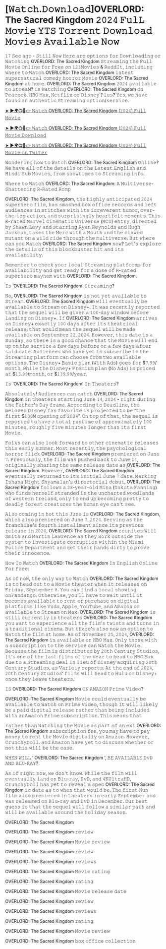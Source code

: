 # [𝚆𝚊𝚝𝚌𝚑.𝙳𝚘𝚠𝚗𝚕𝚘𝚊𝚍]OVERLORD: The Sacred Kingdom 𝟸𝟶𝟸𝟺 𝙵𝚞𝚕𝙻 𝙼𝚘𝚟𝚒𝚎 𝚈𝚃𝚂 𝚃𝚘𝚛𝚛𝚎𝚗𝚝 𝙳𝚘𝚠𝚗𝚕𝚘𝚊𝚍 𝙼𝚘𝚟𝚒𝚎𝚜 𝙰𝚟𝚊𝚒𝚕𝚊𝚋𝚕𝚎 𝙽𝚘𝚠

𝟷𝟽 𝚂𝚎𝚌 𝚊𝚐𝚘 - 𝚂𝚝𝚒𝚕𝚕 𝙽𝚘𝚠 𝙷𝚎𝚛𝚎 𝚊𝚛𝚎 𝚘𝚙𝚝𝚒𝚘𝚗𝚜 𝚏𝚘𝚛 𝙳𝚘𝚠𝚗𝚕𝚘𝚊𝚍𝚒𝚗𝚐 𝚘𝚛 𝚆𝚊𝚝𝚌𝚑𝚒𝚗𝚐 OVERLORD: The Sacred Kingdom 𝚂𝚝𝚛𝚎𝚊𝚖𝚒𝚗𝚐 𝚝𝚑𝚎 𝙵𝚞𝚕𝚕 𝙼𝚘𝚟𝚒𝚎 𝙾𝚗𝚕𝚒𝚗𝚎 𝚏𝚘𝚛 𝙵𝚛𝚎𝚎 𝚘𝚗 𝟷𝟸𝟹𝙼𝚘𝚟𝚒𝚎𝚜 & 𝚁𝚎𝚍𝚍𝙸𝚝, 𝚒𝚗𝚌𝚕𝚞𝚍𝚒𝚗𝚐 𝚠𝚑𝚎𝚛𝚎 𝚝𝚘 𝚆𝚊𝚝𝚌𝚑 OVERLORD: The Sacred Kingdom 𝚕𝚊𝚝𝚎𝚜𝚝 𝚜𝚞𝚙𝚎𝚛𝚗𝚊𝚝𝚞𝚛𝚊𝚕 𝚌𝚘𝚖𝚎𝚍𝚢 𝚑𝚘𝚛𝚛𝚘𝚛 𝙼𝚘𝚟𝚒𝚎 OVERLORD: The Sacred Kingdom 𝚊𝚝 𝚑𝚘𝚖𝚎. OVERLORD: The Sacred Kingdom 𝟸𝟶𝟸𝟺 𝚊𝚟𝚊𝚒𝚕𝚊𝚋𝚕𝚎 𝚝𝚘 𝚂𝚝𝚛𝚎𝚊𝙼? 𝙸𝚜 𝚆𝚊𝚝𝚌𝚑𝚒𝚗𝚐 OVERLORD: The Sacred Kingdom 𝚘𝚗 𝙿𝚎𝚊𝚌𝚘𝚌𝚔, 𝙷𝙱𝙾 𝙼𝚊𝚡, 𝙽𝚎𝚝𝚏𝚕𝚒𝚡 𝚘𝚛 𝙳𝚒𝚜𝚗𝚎𝚢 𝙿𝚕𝚞𝚜? 𝚈𝚎𝚜, 𝚠𝚎 𝚑𝚊𝚟𝚎 𝚏𝚘𝚞𝚗𝚍 𝚊𝚗 𝚊𝚞𝚝𝚑𝚎𝚗𝚝𝚒𝚌 𝚂𝚝𝚛𝚎𝚊𝚖𝚒𝚗𝚐 𝚘𝚙𝚝𝚒𝚘𝚗/𝚜𝚎𝚛𝚟𝚒𝚌𝚎.

[➤ ►🌍📺📱👉 𝚆𝚊𝚝𝚌𝚑 OVERLORD: The Sacred Kingdom (𝟸𝟶𝟸𝟺) 𝙵𝚞𝚕𝚕 𝙼𝚘𝚟𝚒𝚎](https://t.co/93oyRktgu8)

[➤ ►🌍📺📱👉 𝚆𝚊𝚝𝚌𝚑 OVERLORD: The Sacred Kingdom (𝟸𝟶𝟸𝟺) 𝙵𝚞𝚕𝚕 𝙼𝚘𝚟𝚒𝚎 𝙳𝚘𝚠𝚗𝚕𝚘𝚊𝚍](https://t.co/93oyRktgu8)

[➤ ►🌍📺📱👉 𝚆𝚊𝚝𝚌𝚑 OVERLORD: The Sacred Kingdom (𝟸𝟶𝟸𝟺) 𝙵𝚞𝚕𝚕 𝙼𝚘𝚟𝚒𝚎 𝚘𝚗 𝚃𝚠𝚒𝚝𝚎𝚛](https://t.co/93oyRktgu8)

𝚆𝚘𝚗𝚍𝚎𝚛𝚒𝚗𝚐 𝚑𝚘𝚠 𝚝𝚘 𝚆𝚊𝚝𝚌𝚑 OVERLORD: The Sacred Kingdom 𝙾𝚗𝚕𝚒𝚗𝚎? 𝚆𝚎 𝚑𝚊𝚟𝚎 𝚊𝚕𝚕 𝚘𝚏 𝚝𝚑𝚎 𝚍𝚎𝚝𝚊𝚒𝚕𝚜 𝚘𝚗 𝚝𝚑𝚎 𝙻𝚊𝚝𝚎𝚜𝚝 𝙴𝚗𝚐𝚕𝚒𝚜𝚑 𝚊𝚗𝚍 𝙷𝚒𝚗𝚍𝚒 𝚂𝚞𝚋 𝙼𝚘𝚟𝚒𝚎𝚜, 𝚏𝚛𝚘𝚖 𝚜𝚑𝚘𝚠𝚝𝚒𝚖𝚎𝚜 𝚝𝚘 𝚂𝚝𝚛𝚎𝚊𝚖𝚒𝚗𝚐 𝚒𝚗𝚏𝚘.

𝚆𝚑𝚎𝚛𝚎 𝚝𝚘 𝚆𝚊𝚝𝚌𝚑 OVERLORD: The Sacred Kingdom: 𝙰 𝙼𝚞𝚕𝚝𝚒𝚟𝚎𝚛𝚜𝚎-𝚂𝚑𝚊𝚝𝚝𝚎𝚛𝚒𝚗𝚐 𝚁-𝚁𝚊𝚝𝚎𝚍 𝚁𝚘𝚖𝚙

OVERLORD: The Sacred Kingdom, 𝚝𝚑𝚎 𝚑𝚒𝚐𝚑𝚕𝚢 𝚊𝚗𝚝𝚒𝚌𝚒𝚙𝚊𝚝𝚎𝚍 𝟸𝟶𝟸𝟺 𝚜𝚞𝚙𝚎𝚛𝚑𝚎𝚛𝚘 𝚏𝚒𝚕𝚖, 𝚑𝚊𝚜 𝚜𝚖𝚊𝚜𝚑𝚎𝚍 𝚋𝚘𝚡 𝚘𝚏𝚏𝚒𝚌𝚎 𝚛𝚎𝚌𝚘𝚛𝚍𝚜 𝚊𝚗𝚍 𝚕𝚎𝚏𝚝 𝚊𝚞𝚍𝚒𝚎𝚗𝚌𝚎𝚜 𝚒𝚗 𝚜𝚝𝚒𝚝𝚌𝚑𝚎𝚜 𝚠𝚒𝚝𝚑 𝚒𝚝𝚜 𝚒𝚛𝚛𝚎𝚟𝚎𝚛𝚎𝚗𝚝 𝚑𝚞𝚖𝚘𝚛, 𝚘𝚟𝚎𝚛-𝚝𝚑𝚎-𝚝𝚘𝚙 𝚊𝚌𝚝𝚒𝚘𝚗, 𝚊𝚗𝚍 𝚜𝚞𝚛𝚙𝚛𝚒𝚜𝚒𝚗𝚐𝚕𝚢 𝚑𝚎𝚊𝚛𝚝𝚏𝚎𝚕𝚝 𝚖𝚘𝚖𝚎𝚗𝚝𝚜. 𝚃𝚑𝚒𝚜 𝚁-𝚛𝚊𝚝𝚎𝚍 𝙼𝚊𝚛𝚟𝚎𝚕 𝙲𝚒𝚗𝚎𝚖𝚊𝚝𝚒𝚌 𝚄𝚗𝚒𝚟𝚎𝚛𝚜𝚎 (𝙼𝙲𝚄) 𝚎𝚗𝚝𝚛𝚢, 𝚍𝚒𝚛𝚎𝚌𝚝𝚎𝚍 𝚋𝚢 𝚂𝚑𝚊𝚠𝚗 𝙻𝚎𝚟𝚢 𝚊𝚗𝚍 𝚜𝚝𝚊𝚛𝚛𝚒𝚗𝚐 𝚁𝚢𝚊𝚗 𝚁𝚎𝚢𝚗𝚘𝚕𝚍𝚜 𝚊𝚗𝚍 𝙷𝚞𝚐𝚑 𝙹𝚊𝚌𝚔𝚖𝚊𝚗, 𝚝𝚊𝚔𝚎𝚜 𝚝𝚑𝚎 𝙼𝚎𝚛𝚌 𝚠𝚒𝚝𝚑 𝚊 𝙼𝚘𝚞𝚝𝚑 𝚊𝚗𝚍 𝚝𝚑𝚎 𝚌𝚕𝚊𝚠𝚎𝚍 𝚖𝚞𝚝𝚊𝚗𝚝 𝚘𝚗 𝚊 𝚠𝚒𝚕𝚍 𝚛𝚒𝚍𝚎 𝚝𝚑𝚛𝚘𝚞𝚐𝚑 𝚝𝚑𝚎 𝚖𝚞𝚕𝚝𝚒𝚟𝚎𝚛𝚜𝚎. 𝙱𝚞𝚝 𝚠𝚑𝚎𝚛𝚎 𝚌𝚊𝚗 𝚢𝚘𝚞 𝚆𝚊𝚝𝚌𝚑 OVERLORD: The Sacred Kingdom 𝚗𝚘𝚠? 𝙻𝚎𝚝'𝚜 𝚎𝚡𝚙𝚕𝚘𝚛𝚎 𝚝𝚑𝚎 𝚍𝚎𝚝𝚊𝚒𝚕𝚜 𝚘𝚏 𝚝𝚑𝚒𝚜 𝚋𝚕𝚘𝚌𝚔𝚋𝚞𝚜𝚝𝚎𝚛 𝚑𝚒𝚝 𝚊𝚗𝚍 𝚒𝚝𝚜 𝚊𝚟𝚊𝚒𝚕𝚊𝚋𝚒𝚕𝚒𝚝𝚢.

𝚁𝚎𝚖𝚎𝚖𝚋𝚎𝚛 𝚝𝚘 𝚌𝚑𝚎𝚌𝚔 𝚢𝚘𝚞𝚛 𝚕𝚘𝚌𝚊𝚕 𝚂𝚝𝚛𝚎𝚊𝚖𝚒𝚗𝚐 𝚙𝚕𝚊𝚝𝚏𝚘𝚛𝚖𝚜 𝚏𝚘𝚛 𝚊𝚟𝚊𝚒𝚕𝚊𝚋𝚒𝚕𝚒𝚝𝚢 𝚊𝚗𝚍 𝚐𝚎𝚝 𝚛𝚎𝚊𝚍𝚢 𝚏𝚘𝚛 𝚊 𝚍𝚘𝚜𝚎 𝚘𝚏 𝚁-𝚛𝚊𝚝𝚎𝚍 𝚜𝚞𝚙𝚎𝚛𝚑𝚎𝚛𝚘 𝚖𝚊𝚢𝚑𝚎𝚖 𝚠𝚒𝚝𝚑  OVERLORD: The Sacred Kingdom.

𝙸𝚜 ‘OVERLORD: The Sacred Kingdom’ 𝚂𝚝𝚛𝚎𝚊𝚖𝚒𝚗𝚐?

𝙽𝚘, OVERLORD: The Sacred Kingdom 𝚒𝚜 𝚗𝚘𝚝 𝚢𝚎𝚝 𝚊𝚟𝚊𝚒𝚕𝚊𝚋𝚕𝚎 𝚝𝚘 𝚂𝚝𝚛𝚎𝚊𝚖. OVERLORD: The Sacred Kingdom 𝚠𝚒𝚕𝚕 𝚎𝚟𝚎𝚗𝚝𝚞𝚊𝚕𝚕𝚢 𝚋𝚎 𝚊𝚟𝚊𝚒𝚕𝚊𝚋𝚕𝚎 𝚝𝚘 𝚂𝚝𝚛𝚎𝚊𝚖 𝚘𝚗 𝙳𝚒𝚜𝚗𝚎𝚢+. 𝙸𝚝 𝚠𝚊𝚜 𝚛𝚎𝚌𝚎𝚗𝚝𝚕𝚢 𝚛𝚎𝚙𝚘𝚛𝚝𝚎𝚍 𝚝𝚑𝚊𝚝 𝚝𝚑𝚎 𝚜𝚎𝚚𝚞𝚎𝚕 𝚠𝚒𝚕𝚕 𝚋𝚎 𝚐𝚒𝚟𝚎𝚗 𝚊 𝟷𝟶𝟶-𝚍𝚊𝚢 𝚠𝚒𝚗𝚍𝚘𝚠 𝚋𝚎𝚏𝚘𝚛𝚎 𝚕𝚊𝚗𝚍𝚒𝚗𝚐 𝚘𝚗 𝙳𝚒𝚜𝚗𝚎𝚢+. 𝙸𝚏 OVERLORD: The Sacred Kingdom 𝚊𝚛𝚛𝚒𝚟𝚎𝚜 𝚘𝚗 𝙳𝚒𝚜𝚗𝚎𝚢+ 𝚎𝚡𝚊𝚌𝚝𝚕𝚢 𝟷𝟶𝟶 𝚍𝚊𝚢𝚜 𝚊𝚏𝚝𝚎𝚛 𝚒𝚝𝚜 𝚝𝚑𝚎𝚊𝚝𝚛𝚒𝚌𝚊𝚕 𝚛𝚎𝚕𝚎𝚊𝚜𝚎, 𝚝𝚑𝚊𝚝 𝚠𝚘𝚞𝚕𝚍 𝚖𝚎𝚊𝚗 𝚝𝚑𝚎 𝚜𝚎𝚚𝚞𝚎𝚕 𝚠𝚒𝚕𝚕 𝚋𝚎 𝚖𝚊𝚍𝚎 𝚊𝚟𝚊𝚒𝚕𝚊𝚋𝚕𝚎 𝚘𝚗 𝚂𝚎𝚙𝚝𝚎𝚖𝚋𝚎𝚛 𝟸𝟸, 𝟸𝟶𝟸𝟺. 𝙷𝚘𝚠𝚎𝚟𝚎𝚛, 𝚝𝚑𝚒𝚜 𝚍𝚊𝚝𝚎 𝚒𝚜 𝚊 𝚂𝚞𝚗𝚍𝚊𝚢, 𝚜𝚘 𝚝𝚑𝚎𝚛𝚎 𝚒𝚜 𝚊 𝚐𝚘𝚘𝚍 𝚌𝚑𝚊𝚗𝚌𝚎 𝚝𝚑𝚊𝚝 𝚝𝚑𝚎 𝙼𝚘𝚟𝚒𝚎 𝚠𝚒𝚕𝚕 𝚎𝚗𝚍 𝚞𝚙 𝚘𝚗 𝚝𝚑𝚎 𝚜𝚎𝚛𝚟𝚒𝚌𝚎 𝚊 𝚏𝚎𝚠 𝚍𝚊𝚢𝚜 𝚋𝚎𝚏𝚘𝚛𝚎 𝚘𝚛 𝚊 𝚏𝚎𝚠 𝚍𝚊𝚢𝚜 𝚊𝚏𝚝𝚎𝚛 𝚜𝚊𝚒𝚍 𝚍𝚊𝚝𝚎. 𝙰𝚞𝚍𝚒𝚎𝚗𝚌𝚎𝚜 𝚠𝚑𝚘 𝚑𝚊𝚟𝚎 𝚢𝚎𝚝 𝚝𝚘 𝚜𝚞𝚋𝚜𝚌𝚛𝚒𝚋𝚎 𝚝𝚘 𝚝𝚑𝚎 𝚂𝚝𝚛𝚎𝚊𝚖𝚒𝚗𝚐 𝚙𝚕𝚊𝚝𝚏𝚘𝚛𝚖 𝚌𝚊𝚗 𝚌𝚑𝚘𝚘𝚜𝚎 𝚏𝚛𝚘𝚖 𝚝𝚠𝚘 𝚊𝚟𝚊𝚒𝚕𝚊𝚋𝚕𝚎 𝚘𝚙𝚝𝚒𝚘𝚗𝚜. 𝚃𝚑𝚎 𝙳𝚒𝚜𝚗𝚎𝚢+ 𝙱𝚊𝚜𝚒𝚌 𝚙𝚕𝚊𝚗 (𝚆𝚒𝚝𝚑 𝙰𝚍𝚜) 𝚐𝚘𝚎𝚜 𝚏𝚘𝚛 $𝟽.𝟿𝟿/𝚖𝚘𝚗𝚝𝚑, 𝚠𝚑𝚒𝚕𝚎 𝚝𝚑𝚎 𝙳𝚒𝚜𝚗𝚎𝚢+ 𝙿𝚛𝚎𝚖𝚒𝚞𝚖 𝚙𝚕𝚊𝚗 (𝙽𝚘 𝙰𝚍𝚜) 𝚒𝚜 𝚙𝚛𝚒𝚌𝚎𝚍 𝚊𝚝 $𝟷𝟹.𝟿𝟿/𝚖𝚘𝚗𝚝𝚑, 𝚘𝚛 $𝟷𝟹𝟿.𝟿𝟿/𝚢𝚎𝚊𝚛.

𝙸𝚜 ‘OVERLORD: The Sacred Kingdom’ 𝙸𝚗 𝚃𝚑𝚎𝚊𝚝𝚎𝚛𝚜?

𝙰𝚋𝚜𝚘𝚕𝚞𝚝𝚎𝚕𝚢! 𝙰𝚞𝚍𝚒𝚎𝚗𝚌𝚎𝚜 𝚌𝚊𝚗 𝚌𝚊𝚝𝚌𝚑 OVERLORD: The Sacred Kingdom 𝚒𝚗 𝚝𝚑𝚎𝚊𝚝𝚎𝚛𝚜 𝚜𝚝𝚊𝚛𝚝𝚒𝚗𝚐 𝙹𝚞𝚗𝚎 𝟷𝟺, 𝟸𝟶𝟸𝟺 - 𝚛𝚒𝚐𝚑𝚝 𝚍𝚞𝚛𝚒𝚗𝚐 𝚝𝚑𝚎 𝙵𝚊𝚝𝚑𝚎𝚛’𝚜 𝙳𝚊𝚢 𝚏𝚛𝚊𝚖𝚎. 𝙰𝚌𝚌𝚘𝚛𝚍𝚒𝚗𝚐 𝚝𝚘 𝙳𝚎𝚊𝚍𝚕𝚒𝚗𝚎, 𝚝𝚑𝚎 𝚋𝚎𝚕𝚘𝚟𝚎𝚍 𝙳𝚒𝚜𝚗𝚎𝚢 𝚏𝚊𝚗 𝚏𝚊𝚟𝚘𝚛𝚒𝚝𝚎 𝚒𝚜 𝚙𝚛𝚘𝚓𝚎𝚌𝚝𝚎𝚍 𝚝𝚘 𝚋𝚎 “𝚝𝚑𝚎 𝚏𝚒𝚛𝚜𝚝 $𝟷𝟶𝟶𝙼 𝚘𝚙𝚎𝚗𝚒𝚗𝚐 𝚘𝚏 𝟸𝟶𝟸𝟺”. 𝙾𝚗 𝚝𝚘𝚙 𝚘𝚏 𝚝𝚑𝚊𝚝, 𝚝𝚑𝚎 𝚜𝚎𝚚𝚞𝚎𝚕 𝚒𝚜 𝚛𝚎𝚙𝚘𝚛𝚝𝚎𝚍 𝚝𝚘 𝚑𝚊𝚟𝚎 𝚊 𝚝𝚘𝚝𝚊𝚕 𝚛𝚞𝚗𝚝𝚒𝚖𝚎 𝚘𝚏 𝚊𝚙𝚙𝚛𝚘𝚡𝚒𝚖𝚊𝚝𝚎𝚕𝚢 𝟷𝟶𝟶 𝚖𝚒𝚗𝚞𝚝𝚎𝚜, 𝚛𝚘𝚞𝚐𝚑𝚕𝚢 𝚏𝚒𝚟𝚎 𝚖𝚒𝚗𝚞𝚝𝚎𝚜 𝚕𝚘𝚗𝚐𝚎𝚛 𝚝𝚑𝚊𝚗 𝚒𝚝𝚜 𝚏𝚒𝚛𝚜𝚝 𝙼𝚘𝚟𝚒𝚎.

𝙵𝚘𝚕𝚔𝚜 𝚌𝚊𝚗 𝚊𝚕𝚜𝚘 𝚕𝚘𝚘𝚔 𝚏𝚘𝚛𝚠𝚊𝚛𝚍 𝚝𝚘 𝚘𝚝𝚑𝚎𝚛 𝚌𝚒𝚗𝚎𝚖𝚊𝚝𝚒𝚌 𝚛𝚎𝚕𝚎𝚊𝚜𝚎𝚜 𝚝𝚑𝚒𝚜 𝚎𝚊𝚛𝚕𝚢 𝚜𝚞𝚖𝚖𝚎𝚛. 𝙼𝚘𝚜𝚝 𝚛𝚎𝚌𝚎𝚗𝚝𝚕𝚢, 𝚝𝚑𝚎 𝚙𝚜𝚢𝚌𝚑𝚘𝚕𝚘𝚐𝚒𝚌𝚊𝚕 𝚑𝚘𝚛𝚛𝚘𝚛 𝚏𝚕𝚒𝚌𝚔 OVERLORD: The Sacred Kingdom 𝚙𝚛𝚎𝚖𝚒𝚎𝚛𝚎𝚍 𝚘𝚗 𝙹𝚞𝚗𝚎 𝟽. 𝙿𝚛𝚎𝚟𝚒𝚘𝚞𝚜𝚕𝚢, 𝚝𝚑𝚎 𝚏𝚒𝚕𝚖 𝚠𝚊𝚜 𝚙𝚞𝚜𝚑𝚎𝚍 𝚋𝚊𝚌𝚔 𝚝𝚘 𝙹𝚞𝚗𝚎 𝟷𝟺, 𝚘𝚛𝚒𝚐𝚒𝚗𝚊𝚕𝚕𝚢 𝚜𝚑𝚊𝚛𝚒𝚗𝚐 𝚝𝚑𝚎 𝚜𝚊𝚖𝚎 𝚛𝚎𝚕𝚎𝚊𝚜𝚎 𝚍𝚊𝚝𝚎 𝚊𝚜 OVERLORD: The Sacred Kingdom. 𝙷𝚘𝚠𝚎𝚟𝚎𝚛, OVERLORD: The Sacred Kingdom 𝚎𝚟𝚎𝚗𝚝𝚞𝚊𝚕𝚕𝚢 𝚛𝚎𝚝𝚞𝚛𝚗𝚎𝚍 𝚝𝚘 𝚒𝚝𝚜 𝚒𝚗𝚒𝚝𝚒𝚊𝚕 𝙹𝚞𝚗𝚎 𝟽 𝚍𝚊𝚝𝚎. 𝙼𝚊𝚛𝚔𝚒𝚗𝚐 𝙸𝚜𝚑𝚊𝚗𝚊 𝙽𝚒𝚐𝚑𝚝 𝚂𝚑𝚢𝚊𝚖𝚊𝚕𝚊𝚗’𝚜 𝚍𝚒𝚛𝚎𝚌𝚝𝚘𝚛𝚒𝚊𝚕 𝚍𝚎𝚋𝚞𝚝, OVERLORD: The Sacred Kingdom 𝚏𝚘𝚕𝚕𝚘𝚠𝚜 𝚊 𝟸𝟾-𝚢𝚎𝚊𝚛-𝚘𝚕𝚍 𝙼𝚒𝚗𝚊 (𝙳𝚊𝚔𝚘𝚝𝚊 𝙵𝚊𝚗𝚗𝚒𝚗𝚐) 𝚠𝚑𝚘 𝚏𝚒𝚗𝚍𝚜 𝚑𝚎𝚛𝚜𝚎𝚕𝚏 𝚜𝚝𝚛𝚊𝚗𝚍𝚎𝚍 𝚒𝚗 𝚝𝚑𝚎 𝚞𝚗𝚌𝚑𝚊𝚛𝚝𝚎𝚍 𝚠𝚘𝚘𝚍𝚕𝚊𝚗𝚍𝚜 𝚘𝚏 𝚠𝚎𝚜𝚝𝚎𝚛𝚗 𝙸𝚛𝚎𝚕𝚊𝚗𝚍, 𝚘𝚗𝚕𝚢 𝚝𝚘 𝚎𝚗𝚍 𝚞𝚙 𝚋𝚎𝚌𝚘𝚖𝚒𝚗𝚐 𝚙𝚛𝚎𝚝𝚝𝚢 𝚝𝚘 𝚍𝚎𝚊𝚍𝚕𝚢 𝚏𝚘𝚛𝚎𝚜𝚝 𝚌𝚛𝚎𝚊𝚝𝚞𝚛𝚎𝚜 𝚝𝚑𝚎 𝚑𝚞𝚖𝚊𝚗 𝚎𝚢𝚎 𝚌𝚊𝚗’𝚝 𝚜𝚎𝚎.

𝙰𝚕𝚜𝚘 𝚌𝚘𝚖𝚒𝚗𝚐 𝚒𝚗 𝚑𝚘𝚝 𝚝𝚑𝚒𝚜 𝙹𝚞𝚗𝚎 𝚒𝚜 OVERLORD: The Sacred Kingdom, 𝚠𝚑𝚒𝚌𝚑 𝚊𝚕𝚜𝚘 𝚙𝚛𝚎𝚖𝚒𝚎𝚛𝚎𝚍 𝚘𝚗 𝙹𝚞𝚗𝚎 𝟽, 𝟸𝟶𝟸𝟺. 𝚂𝚎𝚛𝚟𝚒𝚗𝚐 𝚊𝚜 𝚝𝚑𝚎 𝚏𝚛𝚊𝚗𝚌𝚑𝚒𝚜𝚎’𝚜 𝚏𝚘𝚞𝚛𝚝𝚑 𝚒𝚗𝚜𝚝𝚊𝚕𝚕𝚖𝚎𝚗𝚝 𝚜𝚒𝚗𝚌𝚎 𝚒𝚝𝚜 𝚙𝚛𝚎𝚟𝚒𝚘𝚞𝚜 𝚛𝚎𝚕𝚎𝚊𝚜𝚎 𝚒𝚗 𝟸𝟶𝟸𝟶, OVERLORD: The Sacred Kingdom 𝚛𝚎𝚞𝚗𝚒𝚝𝚎𝚜 𝚆𝚒𝚕𝚕 𝚂𝚖𝚒𝚝𝚑 𝚊𝚗𝚍 𝙼𝚊𝚛𝚝𝚒𝚗 𝙻𝚊𝚠𝚛𝚎𝚗𝚌𝚎 𝚊𝚜 𝚝𝚑𝚎𝚢 𝚠𝚘𝚛𝚔 𝚘𝚞𝚝𝚜𝚒𝚍𝚎 𝚝𝚑𝚎 𝚜𝚢𝚜𝚝𝚎𝚖 𝚝𝚘 𝚒𝚗𝚟𝚎𝚜𝚝𝚒𝚐𝚊𝚝𝚎 𝚌𝚘𝚛𝚛𝚞𝚙𝚝𝚒𝚘𝚗 𝚠𝚒𝚝𝚑𝚒𝚗 𝚝𝚑𝚎 𝙼𝚒𝚊𝚖𝚒 𝙿𝚘𝚕𝚒𝚌𝚎 𝙳𝚎𝚙𝚊𝚛𝚝𝚖𝚎𝚗𝚝 𝚊𝚗𝚍 𝚐𝚎𝚝 𝚝𝚑𝚎𝚒𝚛 𝚑𝚊𝚗𝚍𝚜 𝚍𝚒𝚛𝚝𝚢 𝚝𝚘 𝚙𝚛𝚘𝚟𝚎 𝚝𝚑𝚎𝚒𝚛 𝚒𝚗𝚗𝚘𝚌𝚎𝚗𝚌𝚎.

𝙷𝚘𝚠 𝚃𝚘 𝚆𝚊𝚝𝚌𝚑 OVERLORD: The Sacred Kingdom 𝙸𝚗 𝙴𝚗𝚐𝚕𝚒𝚜𝚑 𝙾𝚗𝚕𝚒𝚗𝚎 𝙵𝚘𝚛 𝙵𝚛𝚎𝚎:

𝙰𝚜 𝚘𝚏 𝚗𝚘𝚠, 𝚝𝚑𝚎 𝚘𝚗𝚕𝚢 𝚠𝚊𝚢 𝚝𝚘 𝚆𝚊𝚝𝚌𝚑 OVERLORD: The Sacred Kingdom 𝚒𝚜 𝚝𝚘 𝚑𝚎𝚊𝚍 𝚘𝚞𝚝 𝚝𝚘 𝚊 𝙼𝚘𝚟𝚒𝚎 𝚝𝚑𝚎𝚊𝚝𝚎𝚛 𝚠𝚑𝚎𝚗 𝚒𝚝 𝚛𝚎𝚕𝚎𝚊𝚜𝚎𝚜 𝚘𝚗 𝙵𝚛𝚒𝚍𝚊𝚢, 𝚂𝚎𝚙𝚝𝚎𝚖𝚋𝚎𝚛 𝟾. 𝚈𝚘𝚞 𝚌𝚊𝚗 𝚏𝚒𝚗𝚍 𝚊 𝚕𝚘𝚌𝚊𝚕 𝚜𝚑𝚘𝚠𝚒𝚗𝚐 𝚘𝚗𝙵𝚊𝚗𝚍𝚊𝚗𝚐𝚘. 𝙾𝚝𝚑𝚎𝚛𝚠𝚒𝚜𝚎, 𝚢𝚘𝚞’𝚕𝚕 𝚑𝚊𝚟𝚎 𝚝𝚘 𝚠𝚊𝚒𝚝 𝚞𝚗𝚝𝚒𝚕 𝚒𝚝 𝚋𝚎𝚌𝚘𝚖𝚎𝚜 𝚊𝚟𝚊𝚒𝚕𝚊𝚋𝚕𝚎 𝚝𝚘 𝚛𝚎𝚗𝚝 𝚘𝚛 𝚙𝚞𝚛𝚌𝚑𝚊𝚜𝚎 𝚘𝚗 𝚍𝚒𝚐𝚒𝚝𝚊𝚕 𝚙𝚕𝚊𝚝𝚏𝚘𝚛𝚖𝚜 𝚕𝚒𝚔𝚎 𝚅𝚞𝚍𝚞, 𝙰𝚙𝚙𝚕𝚎, 𝚈𝚘𝚞𝚃𝚞𝚋𝚎, 𝚊𝚗𝚍 𝙰𝚖𝚊𝚣𝚘𝚗 𝚘𝚛 𝚊𝚟𝚊𝚒𝚕𝚊𝚋𝚕𝚎 𝚝𝚘 𝚂𝚝𝚛𝚎𝚊𝚖 𝚘𝚗 𝙼𝚊𝚡. OVERLORD: The Sacred Kingdom 𝚒𝚜 𝚜𝚝𝚒𝚕𝚕 𝚌𝚞𝚛𝚛𝚎𝚗𝚝𝚕𝚢 𝚒𝚗 𝚝𝚑𝚎𝚊𝚝𝚎𝚛𝚜 OVERLORD: The Sacred Kingdom 𝚢𝚘𝚞 𝚠𝚊𝚗𝚝 𝚝𝚘 𝚎𝚡𝚙𝚎𝚛𝚒𝚎𝚗𝚌𝚎 𝚊𝚕𝚕 𝚝𝚑𝚎 𝚏𝚒𝚕𝚖’𝚜 𝚝𝚠𝚒𝚜𝚝𝚜 𝚊𝚗𝚍 𝚝𝚞𝚛𝚗𝚜 𝚒𝚗 𝚊 𝚝𝚛𝚊𝚍𝚒𝚝𝚒𝚘𝚗𝚊𝚕 𝚌𝚒𝚗𝚎𝚖𝚊. 𝙱𝚞𝚝 𝚝𝚑𝚎𝚛𝚎’𝚜 𝚊𝚕𝚜𝚘 𝚗𝚘𝚠 𝚊𝚗 𝚘𝚙𝚝𝚒𝚘𝚗 𝚝𝚘 𝚆𝚊𝚝𝚌𝚑 𝚝𝚑𝚎 𝚏𝚒𝚕𝚖 𝚊𝚝 𝚑𝚘𝚖𝚎. 𝙰𝚜 𝚘𝚏 𝙽𝚘𝚟𝚎𝚖𝚋𝚎𝚛 𝟸𝟻, 𝟸𝟶𝟸𝟺, OVERLORD: The Sacred Kingdom 𝚒𝚜 𝚊𝚟𝚊𝚒𝚕𝚊𝚋𝚕𝚎 𝚘𝚗 𝙷𝙱𝙾 𝙼𝚊𝚡. 𝙾𝚗𝚕𝚢 𝚝𝚑𝚘𝚜𝚎 𝚠𝚒𝚝𝚑 𝚊 𝚜𝚞𝚋𝚜𝚌𝚛𝚒𝚙𝚝𝚒𝚘𝚗 𝚝𝚘 𝚝𝚑𝚎 𝚜𝚎𝚛𝚟𝚒𝚌𝚎 𝚌𝚊𝚗 𝚆𝚊𝚝𝚌𝚑 𝚝𝚑𝚎 𝙼𝚘𝚟𝚒𝚎. 𝙱𝚎𝚌𝚊𝚞𝚜𝚎 𝚝𝚑𝚎 𝚏𝚒𝚕𝚖 𝚒𝚜 𝚍𝚒𝚜𝚝𝚛𝚒𝚋𝚞𝚝𝚎𝚍 𝚋𝚢 𝟸𝟶𝚝𝚑 𝙲𝚎𝚗𝚝𝚞𝚛𝚢 𝚂𝚝𝚞𝚍𝚒𝚘𝚜, 𝚒𝚝’𝚜 𝚘𝚗𝚎 𝚘𝚏 𝚝𝚑𝚎 𝚕𝚊𝚜𝚝 𝚏𝚒𝚕𝚖𝚜 𝚘𝚏 𝚝𝚑𝚎 𝚢𝚎𝚊𝚛 𝚝𝚘 𝚑𝚎𝚊𝚍 𝚝𝚘 𝙷𝙱𝙾 𝙼𝚊𝚡 𝚍𝚞𝚎 𝚝𝚘 𝚊 𝚂𝚝𝚛𝚎𝚊𝚖𝚒𝚗𝚐 𝚍𝚎𝚊𝚕 𝚒𝚗 𝚕𝚒𝚎𝚞 𝚘𝚏 𝙳𝚒𝚜𝚗𝚎𝚢 𝚊𝚌𝚚𝚞𝚒𝚛𝚒𝚗𝚐 𝟸𝟶𝚝𝚑 𝙲𝚎𝚗𝚝𝚞𝚛𝚢 𝚂𝚝𝚞𝚍𝚒𝚘𝚜, 𝚊𝚜 𝚅𝚊𝚛𝚒𝚎𝚝𝚢 𝚛𝚎𝚙𝚘𝚛𝚝𝚜. 𝙰𝚝 𝚝𝚑𝚎 𝚎𝚗𝚍 𝚘𝚏 𝟸𝟶𝟸𝟺, 𝟸𝟶𝚝𝚑 𝙲𝚎𝚗𝚝𝚞𝚛𝚢 𝚂𝚝𝚞𝚍𝚒𝚘𝚜’ 𝚏𝚒𝚕𝚖𝚜 𝚠𝚒𝚕𝚕 𝚑𝚎𝚊𝚍 𝚝𝚘 𝙷𝚞𝚕𝚞 𝚘𝚛 𝙳𝚒𝚜𝚗𝚎𝚢+ 𝚘𝚗𝚌𝚎 𝚝𝚑𝚎𝚢 𝚕𝚎𝚊𝚟𝚎 𝚝𝚑𝚎𝚊𝚝𝚎𝚛𝚜.

𝙸𝚂 OVERLORD: The Sacred Kingdom 𝙾𝙽 𝙰𝙼𝙰𝚉𝙾𝙽 𝙿𝚛𝚒𝚖𝚎 𝚅𝚒𝚍𝚎𝚘?

OVERLORD: The Sacred Kingdom 𝙼𝚘𝚟𝚒𝚎 𝚌𝚘𝚞𝚕𝚍 𝚎𝚟𝚎𝚗𝚝𝚞𝚊𝚕𝚕𝚢 𝚋𝚎 𝚊𝚟𝚊𝚒𝚕𝚊𝚋𝚕𝚎 𝚝𝚘 𝚆𝚊𝚝𝚌𝚑 𝚘𝚗 𝙿𝚛𝚒𝚖𝚎 𝚅𝚒𝚍𝚎𝚘, 𝚝𝚑𝚘𝚞𝚐𝚑 𝚒𝚝 𝚠𝚒𝚕𝚕 𝚕𝚒𝚔𝚎𝚕𝚢 𝚋𝚎 𝚊 𝚙𝚊𝚒𝚍 𝚍𝚒𝚐𝚒𝚝𝚊𝚕 𝚛𝚎𝚕𝚎𝚊𝚜𝚎 𝚛𝚊𝚝𝚑𝚎𝚛 𝚝𝚑𝚊𝚗 𝚋𝚎𝚒𝚗𝚐 𝚒𝚗𝚌𝚕𝚞𝚍𝚎𝚍 𝚠𝚒𝚝𝚑 𝚊𝚗𝙰𝚖𝚊𝚣𝚘𝚗 𝙿𝚛𝚒𝚖𝚎 𝚜𝚞𝚋𝚜𝚌𝚛𝚒𝚙𝚝𝚒𝚘𝚗. 𝚃𝚑𝚒𝚜 𝚖𝚎𝚊𝚗𝚜 𝚝𝚑𝚊𝚝

𝚛𝚊𝚝𝚑𝚎𝚛 𝚝𝚑𝚊𝚗 𝚆𝚊𝚝𝚌𝚑𝚒𝚗𝚐 𝚝𝚑𝚎 𝙼𝚘𝚟𝚒𝚎 𝚊𝚜 𝚙𝚊𝚛𝚝 𝚘𝚏 𝚊𝚗 𝚎𝚡𝚒 OVERLORD: The Sacred Kingdom 𝚜𝚞𝚋𝚜𝚌𝚛𝚒𝚙𝚝𝚒𝚘𝚗 𝚏𝚎𝚎, 𝚢𝚘𝚞 𝚖𝚊𝚢 𝚑𝚊𝚟𝚎 𝚝𝚘 𝚙𝚊𝚢 𝚖𝚘𝚗𝚎𝚢 𝚝𝚘 𝚛𝚎𝚗𝚝 𝚝𝚑𝚎 𝙼𝚘𝚟𝚒𝚎 𝚍𝚒𝚐𝚒𝚝𝚊𝚕𝚕𝚢 𝚘𝚗 𝙰𝚖𝚊𝚣𝚘𝚗. 𝙷𝚘𝚠𝚎𝚟𝚎𝚛, 𝙲𝚛𝚞𝚗𝚌𝚑𝚢𝚛𝚘𝚕𝚕. 𝚊𝚗𝚍 𝙰𝚖𝚊𝚣𝚘𝚗 𝚑𝚊𝚟𝚎 𝚢𝚎𝚝 𝚝𝚘 𝚍𝚒𝚜𝚌𝚞𝚜𝚜 𝚠𝚑𝚎𝚝𝚑𝚎𝚛 𝚘𝚛 𝚗𝚘𝚝 𝚝𝚑𝚒𝚜 𝚠𝚒𝚕𝚕 𝚋𝚎 𝚝𝚑𝚎 𝚌𝚊𝚜𝚎.

𝚆𝙷𝙴𝙽 𝚆𝙸𝙻𝙻 ‘ OVERLORD: The Sacred Kingdom ’, 𝙱𝙴 𝙰𝚅𝙰𝙸𝙻𝙰𝙱𝙻𝙴 𝙳𝚟𝙳 𝙰𝙽𝙳 𝙱𝙻𝚄-𝚁𝙰𝚈?

𝙰𝚜 𝚘𝚏 𝚛𝚒𝚐𝚑𝚝 𝚗𝚘𝚠, 𝚠𝚎 𝚍𝚘𝚗’𝚝 𝚔𝚗𝚘𝚠. 𝚆𝚑𝚒𝚕𝚎 𝚝𝚑𝚎 𝚏𝚒𝚕𝚖 𝚠𝚒𝚕𝚕 𝚎𝚟𝚎𝚗𝚝𝚞𝚊𝚕𝚕𝚢 𝚕𝚊𝚗𝚍 𝚘𝚗 𝙱𝚕𝚞-𝚛𝚊𝚢, 𝙳𝚟𝙳, 𝚊𝚗𝚍 𝟺𝙺𝚄𝚕𝚝𝚛𝚊𝙷𝙳, 𝙲𝚛𝚞𝚗𝚌𝚑𝚢𝚛𝚘𝚕𝚕 𝚑𝚊𝚜 𝚢𝚎𝚝 𝚝𝚘 𝚛𝚎𝚟𝚎𝚊𝚕 𝚊 𝚜𝚙𝚎𝚌 OVERLORD: The Sacred Kingdom 𝚒𝚌 𝚍𝚊𝚝𝚎 𝚊𝚜 𝚝𝚘 𝚠𝚑𝚎𝚗 𝚝𝚑𝚊𝚝 𝚠𝚘𝚞𝚕𝚍 𝚋𝚎. 𝚃𝚑𝚎 𝚏𝚒𝚛𝚜𝚝 𝙽𝚞𝚗 𝚏𝚒𝚕𝚖 𝚊𝚕𝚜𝚘 𝚙𝚛𝚎𝚖𝚒𝚎𝚛𝚎𝚍 𝚒𝚗 𝚝𝚑𝚎𝚊𝚝𝚎𝚛𝚜 𝚒𝚗 𝚎𝚊𝚛𝚕𝚢 𝚂𝚎𝚙𝚝𝚎𝚖𝚋𝚎𝚛 𝚊𝚗𝚍 𝚠𝚊𝚜 𝚛𝚎𝚕𝚎𝚊𝚜𝚎𝚍 𝚘𝚗 𝙱𝚕𝚞-𝚛𝚊𝚢 𝚊𝚗𝚍 𝙳𝚟𝙳 𝚒𝚗 𝙳𝚎𝚌𝚎𝚖𝚋𝚎𝚛. 𝙾𝚞𝚛 𝚋𝚎𝚜𝚝 𝚐𝚞𝚎𝚜𝚜 𝚒𝚜 𝚝𝚑𝚊𝚝 𝚝𝚑𝚎 𝚜𝚎𝚚𝚞𝚎𝚕 𝚠𝚒𝚕𝚕 𝚏𝚘𝚕𝚕𝚘𝚠 𝚊 𝚜𝚒𝚖𝚒𝚕𝚊𝚛 𝚙𝚊𝚝𝚑 𝚊𝚗𝚍 𝚠𝚒𝚕𝚕 𝚋𝚎 𝚊𝚟𝚊𝚒𝚕𝚊𝚋𝚕𝚎 𝚊𝚛𝚘𝚞𝚗𝚍 𝚝𝚑𝚎 𝚑𝚘𝚕𝚒𝚍𝚊𝚢 𝚜𝚎𝚊𝚜𝚘𝚗.

OVERLORD: The Sacred Kingdom

OVERLORD: The Sacred Kingdom 𝚛𝚎𝚟𝚒𝚎𝚠

OVERLORD: The Sacred Kingdom 𝙼𝚘𝚟𝚒𝚎 𝚛𝚎𝚟𝚒𝚎𝚠

OVERLORD: The Sacred Kingdom 𝚛𝚎𝚟𝚒𝚎𝚠

OVERLORD: The Sacred Kingdom 𝚛𝚎𝚟𝚒𝚎𝚠𝚜

OVERLORD: The Sacred Kingdom 𝙼𝚘𝚟𝚒𝚎 𝚛𝚊𝚝𝚒𝚗𝚐

OVERLORD: The Sacred Kingdom 𝚛𝚊𝚝𝚒𝚗𝚐

OVERLORD: The Sacred Kingdom 𝙼𝚘𝚟𝚒𝚎 𝚛𝚎𝚕𝚎𝚊𝚜𝚎 𝚍𝚊𝚝𝚎

OVERLORD: The Sacred Kingdom 𝚛𝚎𝚟𝚒𝚎𝚠

OVERLORD: The Sacred Kingdom 𝚛𝚎𝚟𝚒𝚎𝚠𝚜

OVERLORD: The Sacred Kingdom 𝚛𝚊𝚝𝚒𝚗𝚐

OVERLORD: The Sacred Kingdom 𝙼𝚘𝚟𝚒𝚎 𝚛𝚎𝚟𝚒𝚎𝚠

OVERLORD: The Sacred Kingdom 𝚋𝚘𝚡 𝚘𝚏𝚏𝚒𝚌𝚎 𝚌𝚘𝚕𝚕𝚎𝚌𝚝𝚒𝚘𝚗
